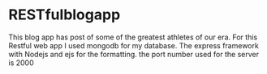 # RESTfulblogapp

This blog app has post of some of the greatest athletes of our era. 
For this Restful web app I used mongodb for my database.
The express framework with Nodejs and ejs for the formatting.
the port number used for the server is 2000
